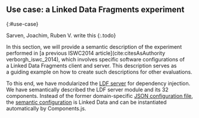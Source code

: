 ## Use case: a Linked Data Fragments experiment
{:#use-case}

Sarven, Joachim, Ruben V. write this
{:.todo}

In this section, we will provide a semantic description
of the experiment performed in [a previous ISWC2014 article](cite:citesAsAuthority verborgh_iswc_2014),
which involves specific software configurations
of a Linked Data Fragments client and server.
This description serves as a guiding example
on how to create such descriptions for other evaluations.

To this end,
we have modularized the [LDF server](https://github.com/LinkedDataFragments/Server.js/tree/feature-lsd)
for dependency injection.
We have semantically described the LDF server module and its 32 components.
Instead of the former domain-specific [JSON configuration file](https://github.com/LinkedDataFragments/Server.js/blob/master/config/config-example.json),
the [semantic configuration](https://github.com/LinkedDataFragments/Server.js/blob/feature-lsd/config/config-example.json) is Linked Data
and can be instantiated automatically by Components.js.
